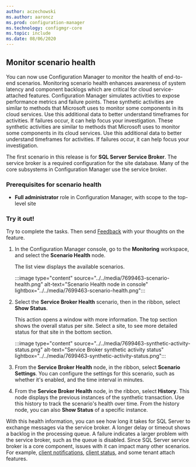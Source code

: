```yaml
---
author: aczechowski
ms.author: aaroncz
ms.prod: configuration-manager
ms.technology: configmgr-core
ms.topic: include
ms.date: 08/06/2020
---
```


## <a name="bkmk_health"></a> Monitor scenario health

<!--7699463-->

You can now use Configuration Manager to monitor the health of end-to-end scenarios. Monitoring scenario health enhances awareness of system latency and component backlogs which are critical for cloud service-attached features. Configuration Manager simulates activities to expose performance metrics and failure points. These synthetic activities are similar to methods that Microsoft uses to monitor some components in its cloud services. Use this additional data to better understand timeframes for activities. If failures occur, it can help focus your investigation. These synthetic activities are similar to methods that Microsoft uses to monitor some components in its cloud services. Use this additional data to better understand timeframes for activities. If failures occur, it can help focus your investigation.

The first scenario in this release is for **SQL Server Service Broker**. The service broker is a required configuration for the site database. Many of the core subsystems in Configuration Manager use the service broker.

### Prerequisites for scenario health

- **Full administrator** role in Configuration Manager, with scope to the top-level site

### Try it out!

Try to complete the tasks. Then send [Feedback](../../technical-preview-2003.md#bkmk_feedback) with your thoughts on the feature.

1. In the Configuration Manager console, go to the **Monitoring** workspace, and select the **Scenario Health** node.

    The list view displays the available scenarios.

    :::image type="content" source="../../media/7699463-scenario-health.png" alt-text="Scenario Health node in console" lightbox="../../media/7699463-scenario-health.png":::

1. Select the **Service Broker Health** scenario, then in the ribbon, select **Show Status**.

    This action opens a window with more information. The top section shows the overall status per site. Select a site, to see more detailed status for that site in the bottom section.

    :::image type="content" source="../../media/7699463-synthetic-activity-status.png" alt-text="Service Broker synthetic activity status" lightbox="../../media/7699463-synthetic-activity-status.png":::

1. From the **Service Broker Health** node, in the ribbon, select **Scenario Settings**. You can configure the settings for this scenario, such as whether it's enabled, and the time interval in minutes.

1. From the **Service Broker Health** node, in the ribbon, select **History**. This node displays the previous instances of the synthetic transaction. Use this history to track the scenario's health over time. From the history node, you can also **Show Status** of a specific instance.

With this health information, you can see how long it takes for SQL Server to exchange messages via the service broker. A longer delay or timeout shows a backlog in the processing queue. A failure indicates a larger problem with the service broker, such as the queue is disabled. Since SQL Server service broker is a core component, issues with it can impact many other scenarios. For example, [client notifications](../../../../clients/manage/client-notification.md), [client status](../../../../clients/manage/monitor-clients.md#about-client-status), and some tenant attach features.
